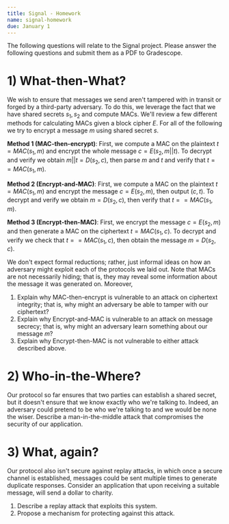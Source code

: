 ```yaml
---
title: Signal - Homework
name: signal-homework
due: January 1 
---
```


The following questions will relate to the Signal project. Please answer the following questions and submit them as a PDF to Gradescope.

# 1) What-then-What?

We wish to ensure that messages we send aren't tampered with in transit or forged by a third-party adversary. To do this, we leverage the fact that we have shared secrets $s_1, s_2$ and compute MACs. We'll review a few different methods for calculating MACs given a block cipher $E$. For all of the following we try to encrypt a message $m$ using shared secret $s$.

**Method 1 (MAC-then-encrypt)**: First, we compute a MAC on the plaintext $t = MAC(s_1, m)$ and encrypt the whole message $c = E(s_2, m || t)$. To decrypt and verify we obtain $m || t = D(s_2, c)$, then parse $m$ and $t$ and verify that $t == MAC(s_1, m)$.

**Method 2 (Encrypt-and-MAC)**: First, we compute a MAC on the plaintext $t = MAC(s_1, m)$ and encrypt the message $c = E(s_2, m)$, then output $(c, t)$. To decrypt and verify we obtain $m = D(s_2, c)$, then verify that $t == MAC(s_1, m)$.

**Method 3 (Encrypt-then-MAC)**: First, we encrypt the message $c = E(s_2, m)$ and then generate a MAC on the ciphertext $t = MAC(s_1, c)$. To decrypt and verify we check that $t == MAC(s_1, c)$, then obtain the message $m = D(s_2, c)$.

We don't expect formal reductions; rather, just informal ideas on how an adversary might exploit each of the protocols we laid out. Note that MACs are not necessarily hiding; that is, they may reveal some information about the message it was generated on. Moreover, 

1) Explain why MAC-then-encrypt is vulnerable to an attack on ciphertext integrity; that is, why might an adversary be able to tamper with our ciphertext?
2) Explain why Encrypt-and-MAC is vulnerable to an attack on message secrecy; that is, why might an adversary learn something about our message $m$?
3) Explain why Encrypt-then-MAC is not vulnerable to either attack described above.


# 2) Who-in-the-Where?

Our protocol so far ensures that two parties can establish a shared secret, but it doesn't ensure that we know exactly who we're talking to. Indeed, an adversary could pretend to be who we're talking to and we would be none the wiser. Describe a man-in-the-middle attack that compromises the security of our application.


# 3) What, again?

Our protocol also isn't secure against replay attacks, in which once a secure channel is established, messages could be sent multiple times to generate duplicate responses. Consider an application that upon receiving a suitable message, will send a dollar to charity.

1) Describe a replay attack that exploits this system.
2) Propose a mechanism for protecting against this attack.
